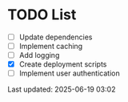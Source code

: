 # TODO List

- [ ] Update dependencies
- [ ] Implement caching
- [ ] Add logging
- [x] Create deployment scripts
- [ ] Implement user authentication

Last updated: 2025-06-19 03:02

